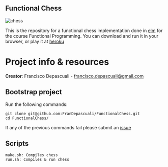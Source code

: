 Functional Chess
----------------

![chess](https://cloud.githubusercontent.com/assets/12101394/12738417/549e5234-c93f-11e5-8b93-1092ff7e5b62.gif)

This is the repository for a functional chess implementation done in [elm](http://elm-lang.org/) for the course Functional Programming.
You can download and run it in your browser, or play it at [heroku](https://functionalchess.herokuapp.com/)

# Project info & resources

**Creator**: Francisco Depascuali - francisco.depascuali@gmail.com

## Bootstrap project

Run the following commands:

```
git clone git@github.com:FranDepascuali/FunctionalChess.git
cd FunctionalChess/
```

If any of the previous commands fail please submit an [issue](https://github.com/FranDepascuali/FunctionalChess/issues)

## Scripts

```
make.sh: Compiles chess
run.sh: Compiles & run chess
```
